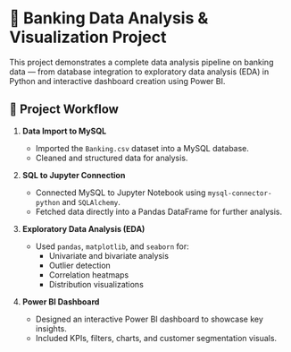# 🏦 Banking Data Analysis & Visualization Project

This project demonstrates a complete data analysis pipeline on banking data — from database integration to exploratory data analysis (EDA) in Python and interactive dashboard creation using Power BI.

## 📌 Project Workflow

1. **Data Import to MySQL**
   - Imported the `Banking.csv` dataset into a MySQL database.
   - Cleaned and structured data for analysis.

2. **SQL to Jupyter Connection**
   - Connected MySQL to Jupyter Notebook using `mysql-connector-python` and `SQLAlchemy`.
   - Fetched data directly into a Pandas DataFrame for further analysis.

3. **Exploratory Data Analysis (EDA)**
   - Used `pandas`, `matplotlib`, and `seaborn` for:
     - Univariate and bivariate analysis
     - Outlier detection
     - Correlation heatmaps
     - Distribution visualizations

4. **Power BI Dashboard**
   - Designed an interactive Power BI dashboard to showcase key insights.
   - Included KPIs, filters, charts, and customer segmentation visuals.


